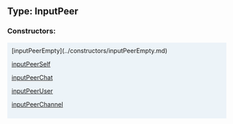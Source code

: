 ## Type: InputPeer  

### Constructors:

<style>
.container {
    width: auto;
    overflow-x: auto;
    white-space: nowrap;
    background: #ecf3f8;
    padding: 10px;
}
</style>
<div class="container">
[inputPeerEmpty](../constructors/inputPeerEmpty.md)  

[inputPeerSelf](../constructors/inputPeerSelf.md)  

[inputPeerChat](../constructors/inputPeerChat.md)  

[inputPeerUser](../constructors/inputPeerUser.md)  

[inputPeerChannel](../constructors/inputPeerChannel.md)  

</div>